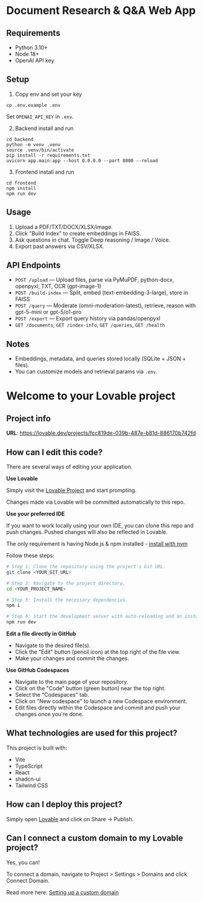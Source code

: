 Document Research & Q&A Web App
================================

Requirements
------------
- Python 3.10+
- Node 18+
- OpenAI API key

Setup
-----
1) Copy env and set your key
```
cp .env.example .env
```
Set `OPENAI_API_KEY` in `.env`.

2) Backend install and run
```
cd backend
python -m venv .venv
source .venv/bin/activate
pip install -r requirements.txt
uvicorn app.main:app --host 0.0.0.0 --port 8000 --reload
```

3) Frontend install and run
```
cd frontend
npm install
npm run dev
```

Usage
-----
1. Upload a PDF/TXT/DOCX/XLSX/image.
2. Click "Build Index" to create embeddings in FAISS.
3. Ask questions in chat. Toggle Deep reasoning / Image / Voice.
4. Export past answers via CSV/XLSX.

API Endpoints
-------------
- `POST /upload` — Upload files, parse via PyMuPDF, python-docx, openpyxl, TXT, OCR (gpt-image-1)
- `POST /build-index` — Split, embed (text-embedding-3-large), store in FAISS
- `POST /query` — Moderate (omni-moderation-latest), retrieve, reason with gpt-5-mini or gpt-5/o1-pro
- `POST /export` — Export query history via pandas/openpyxl
- `GET /documents`, `GET /index-info`, `GET /queries`, `GET /health`

Notes
-----
- Embeddings, metadata, and queries stored locally (SQLite + JSON + files).
- You can customize models and retrieval params via `.env`.

# Welcome to your Lovable project

## Project info

**URL**: https://lovable.dev/projects/fcc819de-039b-487e-b81d-886170b742fd

## How can I edit this code?

There are several ways of editing your application.

**Use Lovable**

Simply visit the [Lovable Project](https://lovable.dev/projects/fcc819de-039b-487e-b81d-886170b742fd) and start prompting.

Changes made via Lovable will be committed automatically to this repo.

**Use your preferred IDE**

If you want to work locally using your own IDE, you can clone this repo and push changes. Pushed changes will also be reflected in Lovable.

The only requirement is having Node.js & npm installed - [install with nvm](https://github.com/nvm-sh/nvm#installing-and-updating)

Follow these steps:

```sh
# Step 1: Clone the repository using the project's Git URL.
git clone <YOUR_GIT_URL>

# Step 2: Navigate to the project directory.
cd <YOUR_PROJECT_NAME>

# Step 3: Install the necessary dependencies.
npm i

# Step 4: Start the development server with auto-reloading and an instant preview.
npm run dev
```

**Edit a file directly in GitHub**

- Navigate to the desired file(s).
- Click the "Edit" button (pencil icon) at the top right of the file view.
- Make your changes and commit the changes.

**Use GitHub Codespaces**

- Navigate to the main page of your repository.
- Click on the "Code" button (green button) near the top right.
- Select the "Codespaces" tab.
- Click on "New codespace" to launch a new Codespace environment.
- Edit files directly within the Codespace and commit and push your changes once you're done.

## What technologies are used for this project?

This project is built with:

- Vite
- TypeScript
- React
- shadcn-ui
- Tailwind CSS

## How can I deploy this project?

Simply open [Lovable](https://lovable.dev/projects/fcc819de-039b-487e-b81d-886170b742fd) and click on Share -> Publish.

## Can I connect a custom domain to my Lovable project?

Yes, you can!

To connect a domain, navigate to Project > Settings > Domains and click Connect Domain.

Read more here: [Setting up a custom domain](https://docs.lovable.dev/tips-tricks/custom-domain#step-by-step-guide)
